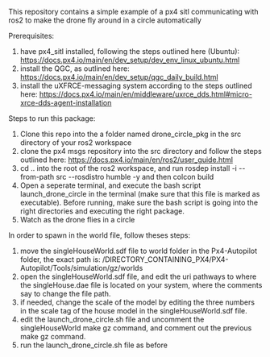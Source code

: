 This repository contains a simple example of a px4 sitl communicating with ros2 to make the drone fly around in a circle automatically

Prerequisites:

1. have px4_sitl installed, following the steps outlined here (Ubuntu): https://docs.px4.io/main/en/dev_setup/dev_env_linux_ubuntu.html
2. install the QGC, as outlined here: https://docs.px4.io/main/en/dev_setup/qgc_daily_build.html
3. install the uXFRCE-messaging system according to the steps outlined here: https://docs.px4.io/main/en/middleware/uxrce_dds.html#micro-xrce-dds-agent-installation



Steps to run this package:

1. Clone this repo into the a folder named drone_circle_pkg in the src directory of your ros2 workspace
2. clone the px4 msgs repository into the src directory and follow the steps outlined here: https://docs.px4.io/main/en/ros2/user_guide.html
3. cd .. into the root of the ros2 workspace, and run rosdep install -i --from-path src --rosdistro humble -y and then colcon build
4. Open a seperate terminal, and execute the bash script launch_drone_circle in the terminal (make sure that this file is marked as executable). Before running, make sure the bash script is going into the right directories and executing the right package.
6. Watch as the drone flies in a circle

In order to spawn in the world file, follow theses steps:

1. move the singleHouseWorld.sdf file to world folder in the Px4-Autopilot folder, the exact path is: /DIRECTORY_CONTAINING_PX4/PX4-Autopilot/Tools/simulation/gz/worlds
2. open the singleHouseWorld.sdf file, and edit the uri pathways to where the singleHouse.dae file is located on your system, where the comments say to change the file path.
3. if needed, change the scale of the model by editing the three numbers in the scale tag of the house model in the singleHouseWorld.sdf file.
4. edit the launch_drone_circle.sh file and uncomment the singleHouseWorld make gz command, and comment out the previous make gz command.
5. run the launch_drone_circle.sh file as before
